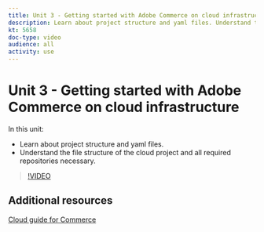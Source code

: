 ```yaml
---
title: Unit 3 - Getting started with Adobe Commerce on cloud infrastructure
description: Learn about project structure and yaml files. Understand the file structure of the Cloud project and all necessary repositories.
kt: 5658
doc-type: video
audience: all
activity: use
---
```


# Unit 3 - Getting started with Adobe Commerce on cloud infrastructure

In this unit:

- Learn about project structure and yaml files. 
- Understand the file structure of the cloud project and all required repositories necessary.

>[!VIDEO](https://video.tv.adobe.com/v/35694?quality=12&learn=on)

## Additional resources

[Cloud guide for Commerce](https://devdocs.magento.com/cloud/bk-cloud.html)
